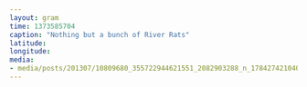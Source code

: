 ```yaml
---
layout: gram
time: 1373585704
caption: "Nothing but a bunch of River Rats"
latitude: 
longitude: 
media:
- media/posts/201307/10809680_355722944621551_2082903288_n_17842742104000351.jpg
---
```

